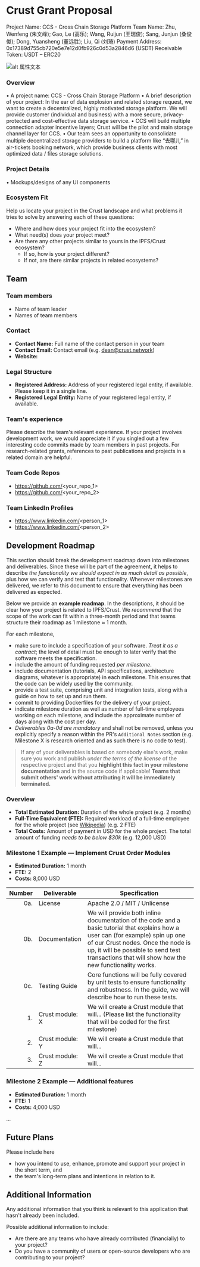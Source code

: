 # Crust Grant Proposal

Project Name: CCS - Cross Chain Storage Platform
Team Name: Zhu, Wenfeng (朱文峰); Gao, Le (高乐); Wang, Ruijun (王瑞俊); Sang, Junjun (桑俊俊); Dong, Yuansheng (董远胜); Liu, Qi (刘琦)
Payment Address: 0x17389d755cb720e5e7e12d0fb926c0d53a2846d6 (USDT)
Receivable Token: USDT – ERC20

![alt 属性文本](https://image.baidu.com/search/detail?ct=503316480&z=undefined&tn=baiduimagedetail&ipn=d&word=%E6%B5%8B%E8%AF%95&step_word=&ie=utf-8&in=&cl=2&lm=-1&st=undefined&hd=undefined&latest=undefined&copyright=undefined&cs=1431391752,3581321209&os=3888613106,67260061&simid=4231281749,677301230&pn=2&rn=1&di=100540&ln=1509&fr=&fmq=1625665333037_R&fm=&ic=undefined&s=undefined&se=&sme=&tab=0&width=undefined&height=undefined&face=undefined&is=0,0&istype=0&ist=&jit=&bdtype=0&spn=0&pi=0&gsm=0&objurl=https%3A%2F%2Fpics5.baidu.com%2Ffeed%2F09fa513d269759ee24b0998f465e19136c22df39.jpeg%3Ftoken%3Daa11380440a583e391f80b2e601f57bd%26s%3D6CE0845447FBD7CC0804B650030040F7&rpstart=0&rpnum=0&adpicid=0&nojc=undefined)

### Overview

•	A project name: CCS - Cross Chain Storage Platform
•	A brief description of your project: In the ear of data explosion and related storage request, we want to create a decentralized, highly motivated storage platform. We will provide customer (individual and business) with a more secure, privacy-protected and cost-effective data storage service. 
•	CCS will build multiple connection adapter incentive layers; Crust will be the pilot and main storage channel layer for CCS.
•	Our team sees an opportunity to consolidate multiple decentralized storage providers to build a platform like “去哪儿” in air-tickets booking network, which provide business clients with most optimized data / files storage solutions.


### Project Details 

•	Mockups/designs of any UI components
 



### Ecosystem Fit 

Help us locate your project in the Crust landscape and what problems it tries to solve by answering each of these questions:

* Where and how does your project fit into the ecosystem? 
* What need(s) does your project meet? 
* Are there any other projects similar to yours in the IPFS/Crust ecosystem? 
  * If so, how is your project different?
  * If not, are there similar projects in related ecosystems?

## Team

### Team members
* Name of team leader
* Names of team members	

### Contact
* **Contact Name:** Full name of the contact person in your team
* **Contact Email:** Contact email (e.g. dean@crust.network)
* **Website:**

### Legal Structure 
* **Registered Address:** Address of your registered legal entity, if available. Please keep it in a single line. 
* **Registered Legal Entity:** Name of your registered legal entity, if available. 

### Team's experience
Please describe the team's relevant experience. If your project involves development work, we would appreciate it if you singled out a few interesting code commits made by team members in past projects. For research-related grants, references to past publications and projects in a related domain are helpful. 

### Team Code Repos
* https://github.com/<your_repo_1>
* https://github.com/<your_repo_2>

### Team LinkedIn Profiles
* https://www.linkedin.com/<person_1>
* https://www.linkedin.com/<person_2>

## Development Roadmap

This section should break the development roadmap down into milestones and deliverables. Since these will be part of the agreement, it helps to describe *the functionality we should expect in as much detail as possible*, plus how we can verify and test that functionality. Whenever milestones are delivered, we refer to this document to ensure that everything has been delivered as expected.

Below we provide an **example roadmap**. In the descriptions, it should be clear how your project is related to IPFS/Crust. We *recommend* that the scope of the work can fit within a three-month period and that teams structure their roadmap as 1 milestone ≈ 1 month. 

For each milestone,

* make sure to include a specification of your software. _Treat it as a contract_; the level of detail must be enough to later verify that the software meets the specification.
* include the amount of funding requested _per milestone_.
* include documentation (tutorials, API specifications, architecture diagrams, whatever is appropriate) in each milestone. This ensures that the code can be widely used by the community.
* provide a test suite, comprising unit and integration tests, along with a guide on how to set up and run them.
* commit to providing Dockerfiles for the delivery of your project. 
* indicate milestone duration as well as number of full-time employees working on each milestone, and include the approximate number of days along with the cost per day.
* _Deliverables 0a-0d are mandatory_ and shall not be removed, unless you explicitly specify a reason within the PR's `Additional Notes` section (e.g. Milestone X is research oriented and as such there is no code to test).

> If any of your deliverables is based on somebody else's work, make sure you work and publish _under the terms of the license_ of the respective project and that you **highlight this fact in your milestone documentation** and in the source code if applicable! **Teams that submit others' work without attributing it will be immediately terminated.**

### Overview
* **Total Estimated Duration:** Duration of the whole project (e.g. 2 months)
* **Full-Time Equivalent (FTE):**  Required workload of a full-time employee for the whole project (see [Wikipedia](https://en.wikipedia.org/wiki/Full-time_equivalent)) (e.g. 2 FTE)
* **Total Costs:** Amount of payment in USD for the whole project. The total amount of funding *needs to be below $30k*  (e.g. 12,000 USD)

### Milestone 1 Example — Implement Crust Order Modules 
* **Estimated Duration:** 1 month
* **FTE:**  2
* **Costs:** 8,000 USD

| Number | Deliverable | Specification |
| -----: | ----------- | ------------- |
| 0a. | License | Apache 2.0 / MIT / Unlicense |
| 0b. | Documentation | We will provide both inline documentation of the code and a basic tutorial that explains how a user can (for example) spin up one of our Crust nodes. Once the node is up, it will be possible to send test transactions that will show how the new functionality works. |
| 0c. | Testing Guide | Core functions will be fully covered by unit tests to ensure functionality and robustness. In the guide, we will describe how to run these tests. | 
| 1. | Crust module: X | We will create a Crust module that will... (Please list the functionality that will be coded for the first milestone) |  
| 2. | Crust module: Y | We will create a Crust module that will... |  
| 3. | Crust module: Z | We will create a Crust module that will... |  



### Milestone 2 Example — Additional features

* **Estimated Duration:** 1 month
* **FTE:**  1
* **Costs:** 4,000 USD

...


## Future Plans

Please include here

- how you intend to use, enhance, promote and support your project in the short term, and
- the team's long-term plans and intentions in relation to it.


## Additional Information 

Any additional information that you think is relevant to this application that hasn't already been included.

Possible additional information to include:

* Are there are any teams who have already contributed (financially) to your project?
* Do you have a community of users or open-source developers who are contributing to your project?
